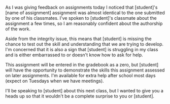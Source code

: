 As I was giving feedback on assignments today I noticed that [student]'s [name of assignment] assignment was almost identical to the one submitted by one of his classmates. I've spoken to [student]'s classmate about the assignment a few times, so I am reasonably confident about the authorship of the work.

Aside from the integrity issue, this means that [student] is missing the chance to test out the skill and understanding that we are trying to develop. I'm concerned that it is also a sign that [student] is struggling in my class and is either embarrassed to or doesn't know how to ask for help.

This assignment will be entered in the gradebook as a zero, but [student] will have the opportunity to demonstrate the skills this assignment assessed on later assignments. I'm available for extra help after school most days (expect on Tuesdays when we have meetings).

I'll be speaking to [student] about this next class, but I wanted to give you a heads up so that it wouldn't be a complete surprise to you or [student].
